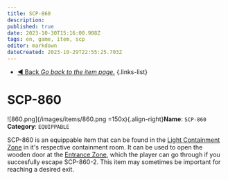 ```yaml
---
title: SCP-860
description: 
published: true
date: 2023-10-30T15:16:00.908Z
tags: en, game, item, scp
editor: markdown
dateCreated: 2023-10-29T22:55:25.703Z
---
```


- [:arrow_backward: Back *Go back to the item page.*](/en/game/items#items)
{.links-list}
# SCP-860
![860.png](/images/items/860.png =150x){.align-right}**Name**: `SCP-860`
**Category**: `EQUIPPABLE`

SCP-860 is an equippable item that can be found in the [Light Containment Zone](/en/game/rooms/lcz) in it's respective containment room. It can be used to open the wooden door at the [Entrance Zone](/en/game/rooms/ent), which the player can go through if you succesfully escape SCP-860-2. This item may sometimes be important for reaching a desired exit.

‎ 

‎ 

‎ 

‎ 

‎ 

‎ 

‎ 